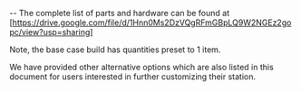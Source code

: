 --
The complete list of parts and hardware can be found at [https://drive.google.com/file/d/1Hnn0Ms2DzVQgRFmGBpLQ9W2NGEz2gopc/view?usp=sharing]

Note, the base case build has quantities preset to 1 item. 

We have provided other alternative options which are also listed in this document for users interested in further customizing their station.

